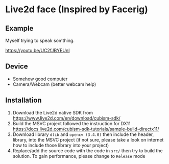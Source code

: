 # Live2d face (Inspired by Facerig)

## Example
Myself trying to speak somthing.

https://youtu.be/UC2fJBYEUnI

## Device
- Somehow good computer
- Camera/Webcam (better webcam help)

## Installation
1. Download the Live2d native SDK from https://www.live2d.com/en/download/cubism-sdk/
2. Build the MSVC project followed the instruction for DX11 https://docs.live2d.com/cubism-sdk-tutorials/sample-build-directx11/
3. Download library `dlib` and `opencv (3.4.0)` then include the header, library, into the MSVC project (if not sure, please take a look on internet how to include those library into your project)
3. Replace/add the source code with the code in `src/` then try to build the solution. To gain performance, please change to `Release` mode
